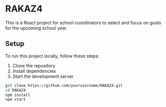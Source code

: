 # RAKAZ4

This is a React project for school coordinators to select and focus on goals for the upcoming school year.

## Setup

To run this project locally, follow these steps:

1. Clone the repository
2. Install dependencies
3. Start the development server

```bash
git clone https://github.com/yourusername/RAKAZ4.git
cd RAKAZ4
npm install
npm start
